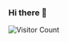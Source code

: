 ### Hi there 👋

![Visitor Count](https://profile-counter.glitch.me/andepzai/count.svg)

<!--START_SECTION:waka-->
<!--END_SECTION:waka-->